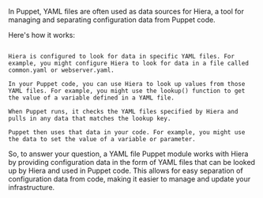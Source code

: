 
In Puppet, YAML files are often used as data sources for Hiera, a tool for managing and separating configuration data from Puppet code.

Here's how it works:
```

Hiera is configured to look for data in specific YAML files. For example, you might configure Hiera to look for data in a file called common.yaml or webserver.yaml.

In your Puppet code, you can use Hiera to look up values from those YAML files. For example, you might use the lookup() function to get the value of a variable defined in a YAML file.

When Puppet runs, it checks the YAML files specified by Hiera and pulls in any data that matches the lookup key.

Puppet then uses that data in your code. For example, you might use the data to set the value of a variable or parameter.
```

So, to answer your question, 
a YAML file Puppet module works with Hiera by providing configuration data in the form of YAML files that can be looked up by Hiera and used in Puppet code. 
This allows for easy separation of configuration data from code, making it easier to manage and update your infrastructure.
